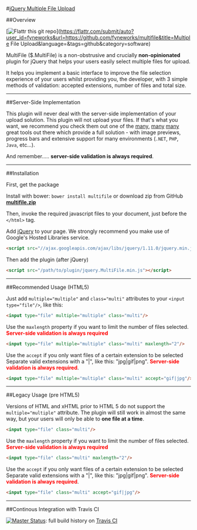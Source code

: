 #[jQuery Multiple File Upload](http://www.fyneworks.com/jquery/multifile/)

##Overview

[![Flattr this git repo](http://api.flattr.com/button/flattr-badge-large.png)](https://flattr.com/submit/auto?user_id=fyneworks&url=https://github.com/fyneworks/multifile&title=Multiple File Upload&language=&tags=github&category=software)

MultiFile ($.MultiFile) is a non-obstrusive and crucially **non-opinionated** plugin for jQuery that helps your users easily select multiple files for upload.

It helps you implement a basic interface to improve the file selection experience of your users whilst providing you, the developer, with 3 simple methods of validation: accepted extensions, number of files and total size.

---

##Server-Side Implementation

This plugin will never deal with the server-side implementation of your upload solution. This plugin will not upload your files. If that's what you want, we recommend you check them out one of the
[many](http://www.uploadify.com/"),
[many](http://www.plupload.com/")
[many](http://blueimp.github.io/jQuery-File-Upload/") great tools out there which provide a full solution - with image previews, progress bars and extensive support for many environments (`.NET`, `PHP`, `Java`, etc...).

And remember..... **server-side validation is always required**.

---

##Installation

First, get the package

Install with bower: `bower install multifile` or download zip from GitHub <a href="https://github.com/fyneworks/multifile/archive/master.zip"><strong>multifile.zip</strong></a>

Then, invoke the required javascript files to your document, just before the `</html>` tag.

Add [jQuery](https://developers.google.com/speed/libraries/devguide#jquery) to your page. We strongly recommend you make use of Google's Hosted Libraries service.
```html
<script src="//ajax.googleapis.com/ajax/libs/jquery/1.11.0/jquery.min.js"></script>
```

Then add the plugin (after jQuery)
```html
<script src="/path/to/plugin/jquery.MultiFile.min.js"></script>
```

---

##Recommended Usage (HTML5)

Just add `multiple="multiple"` and `class="multi"` attributes to your `<input type="file"/>`, like this:

```html
<input type="file" multiple="multiple" class="multi"/>
```

Use the `maxlength` property if you want to limit the number of files selected.
<b style="color:red">Server-side validation is always required</b>
```html
<input type="file" multiple="multiple" class="multi" maxlength="2"/>
```

Use the `accept` if you only want files of a certain extension to be selected Separate valid extensions with a "|", like this: "jpg|gif|png".
<b style="color:red">Server-side validation is always required</b>.
```html
<input type="file" multiple="multiple" class="multi" accept="gif|jpg"/>
```

---

##Legacy Usage (pre HTML5)

Versions of HTML and xHTML prior to HTML 5 do not support the `multiple="multiple"` attribute. The plugin will still work in almost the same way, but your users will only be able to **one file at a time**.

```html
<input type="file" class="multi"/>
```

Use the `maxlength` property if you want to limit the number of files selected.
<b style="color:red">Server-side validation is always required</b>
```html
<input type="file" class="multi" maxlength="2"/>
```

Use the `accept` if you only want files of a certain extension to be selected Separate valid extensions with a "|", like this: "jpg|gif|png".
<b style="color:red">Server-side validation is always required</b>.
```html
<input type="file" class="multi" accept="gif|jpg"/>
```

---

##Continous Integration with Travis CI

[![Master Status](https://travis-ci.org/fyneworks/multifile.svg?branch=master)](https://travis-ci.org/fyneworks/multifile): full build history on [Travis CI]((https://travis-ci.org/fyneworks/multifile))


